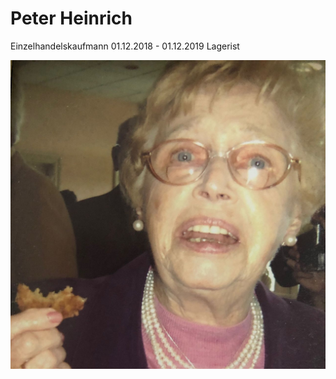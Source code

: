 # Peter Heinrich

Einzelhandelskaufmann 01.12.2018 - 01.12.2019
Lagerist 

![Screenshot](AAPDQNKU55DBPCKDJFQ5JVHYXA.jpeg)
